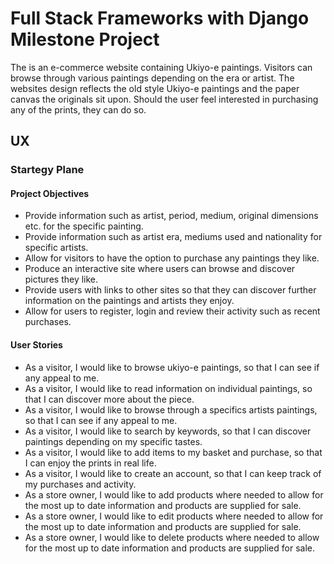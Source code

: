 # Full Stack Frameworks with Django Milestone Project
The is an e-commerce website containing Ukiyo-e paintings. Visitors can browse through various paintings depending on the era or artist. The websites design reflects the old style Ukiyo-e paintings and the paper canvas the originals sit upon. Should the user feel interested in purchasing any of the prints, they can do so.

## UX

### Startegy Plane
#### Project Objectives
- Provide information such as artist, period, medium, original dimensions etc. for the specific painting.
- Provide information such as artist era, mediums used and nationality for specific artists.
- Allow for visitors to have the option to purchase any paintings they like.
- Produce an interactive site where users can browse and discover pictures they like.
- Provide users with links to other sites so that they can discover further information on the paintings and artists they enjoy.
- Allow for users to register, login and review their activity such as recent purchases.

#### User Stories
- As a visitor, I would like to browse ukiyo-e paintings, so that I can see if any appeal to me.
- As a visitor, I would like to read information on individual paintings, so that I can  discover more about the piece.
- As a visitor, I would like to browse through a specifics artists paintings, so that I can see if any appeal to me.
- As a visitor, I would like to search by keywords, so that I can discover paintings depending on my specific tastes.
- As a visitor, I would like to add items to my basket and purchase, so that I can enjoy the prints in real life.
- As a visitor, I would like to create an account, so that I can keep track of my purchases and activity.
- As a store owner, I would like to add products where needed to allow for the most up to date information and products are supplied for sale.
- As a store owner, I would like to edit products where needed to allow for the most up to date information and products are supplied for sale.
- As a store owner, I would like to delete products where needed to allow for the most up to date information and products are supplied for sale.